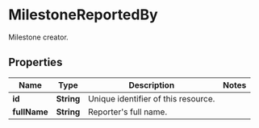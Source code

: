 

# MilestoneReportedBy

Milestone creator.

## Properties

| Name | Type | Description | Notes |
|------------ | ------------- | ------------- | -------------|
|**id** | **String** | Unique identifier of this resource. |  |
|**fullName** | **String** | Reporter&#39;s full name. |  |



